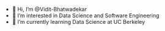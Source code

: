 - 👋 Hi, I’m @Vidit-Bhatwadekar
- 👀 I’m interested in Data Science and Software Engineering
- 🌱 I’m currently learning Data Science at UC Berkeley


<!---
Vidit-Bhatwadekar/Vidit-Bhatwadekar is a ✨ special ✨ repository because its `README.md` (this file) appears on your GitHub profile.
You can click the Preview link to take a look at your changes.
--->

